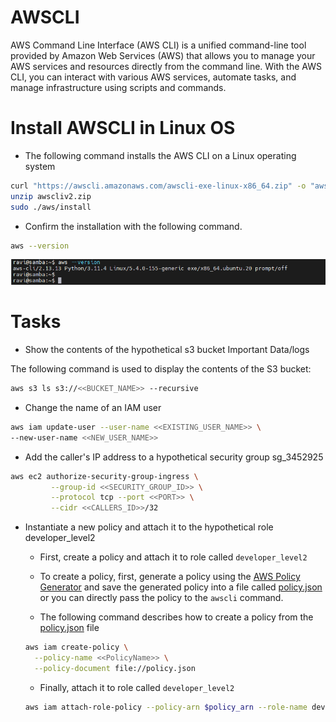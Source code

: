 # AWSCLI

AWS Command Line Interface (AWS CLI) is a unified command-line tool provided by Amazon Web Services (AWS) that allows you to manage your AWS services and resources directly from the command line. With the AWS CLI, you can interact with various AWS services, automate tasks, and manage infrastructure using scripts and commands.

# Install AWSCLI in Linux OS

- The following command installs the AWS CLI on a Linux operating system

```bash
curl "https://awscli.amazonaws.com/awscli-exe-linux-x86_64.zip" -o "awscliv2.zip"
unzip awscliv2.zip
sudo ./aws/install
```

- Confirm the installation with the following command.

```bash
aws --version
```

![AWSCLI Confirm](image.png)

# Tasks

- Show the contents of the hypothetical s3 bucket Important Data/logs

The following command is used to display the contents of the S3 bucket:

```bash
aws s3 ls s3://<<BUCKET_NAME>> --recursive
```

- Change the name of an IAM user

```bash
aws iam update-user --user-name <<EXISTING_USER_NAME>> \
--new-user-name <<NEW_USER_NAME>>
```

- Add the caller's IP address to a hypothetical security group sg_3452925

```bash
aws ec2 authorize-security-group-ingress \
         --group-id <<SECURITY_GROUP_ID>> \
         --protocol tcp --port <<PORT>> \
         --cidr <<CALLERS_ID>>/32
```

- Instantiate a new policy and attach it to the hypothetical role developer_level2

  - First, create a policy and attach it to role called `developer_level2`

  - To create a policy, first, generate a policy using the [AWS Policy Generator](https://awspolicygen.s3.amazonaws.com/policygen.html) and save the generated policy into a file called [policy.json](policy.json) or you can directly pass the policy to the `awscli` command.

  * The following command describes how to create a policy from the [policy.json](policy.json) file

  ```bash
  aws iam create-policy \
    --policy-name <<PolicyName>> \
    --policy-document file://policy.json
  ```

  - Finally, attach it to role called `developer_level2`

  ```bash
  aws iam attach-role-policy --policy-arn $policy_arn --role-name developer_level2
  ```
